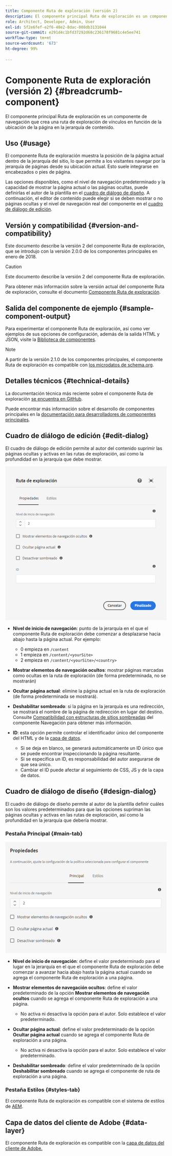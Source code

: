 ```yaml
---
title: Componente Ruta de exploración (versión 2)
description: El componente principal Ruta de exploración es un componente de navegación que crea una ruta de exploración de vínculos en función de la ubicación de la página en la jerarquía de contenido.
role: Architect, Developer, Admin, User
exl-id: 5f2e6fef-e2f6-48e2-8dac-008db3131044
source-git-commit: e291d4c1bfd37292d68c236178f9681c4e5ee741
workflow-type: tm+mt
source-wordcount: '673'
ht-degree: 99%

---
```


# Componente Ruta de exploración (versión 2) {#breadcrumb-component}

El componente principal Ruta de exploración es un componente de navegación que crea una ruta de exploración de vínculos en función de la ubicación de la página en la jerarquía de contenido.

## Uso {#usage}

El componente Ruta de exploración muestra la posición de la página actual dentro de la jerarquía del sitio, lo que permite a los visitantes navegar por la jerarquía de páginas desde su ubicación actual. Esto suele integrarse en encabezados o pies de página.

Las opciones disponibles, como el nivel de navegación predeterminado y la capacidad de mostrar la página actual o las páginas ocultas, puede definirlas el autor de la plantilla en el [cuadro de diálogo de diseño](#design-dialog). A continuación, el editor de contenido puede elegir si se deben mostrar o no páginas ocultas y el nivel de navegación real del componente en el [cuadro de diálogo de edición](#edit-dialog).

## Versión y compatibilidad {#version-and-compatibility}

Este documento describe la versión 2 del componente Ruta de exploración, que se introdujo con la versión 2.0.0 de los componentes principales en enero de 2018.

>[!CAUTION]
>
>Este documento describe la versión 2 del componente Ruta de exploración.
>
>Para obtener más información sobre la versión actual del componente Ruta de exploración, consulte el documento [Componente Ruta de exploración](/help/components/breadcrumb.md).

## Salida del componente de ejemplo {#sample-component-output}

Para experimentar el componente Ruta de exploración, así como ver ejemplos de sus opciones de configuración, además de la salida HTML y JSON, visite la [Biblioteca de componentes](https://adobe.com/go/aem_cmp_library_breadcrumb_es).

>[!NOTE]
>
>A partir de la versión 2.1.0 de los componentes principales, el componente Ruta de exploración es compatible con [los microdatos de schema.org](https://schema.org/BreadcrumbList).

## Detalles técnicos {#technical-details}

La documentación técnica más reciente sobre el componente Ruta de exploración [se encuentra en GitHub](https://adobe.com/go/aem_cmp_tech_breadcrumb_v2_es).

Puede encontrar más información sobre el desarrollo de componentes principales en la [documentación para desarrolladores de componentes principales](/help/developing/overview.md).

## Cuadro de diálogo de edición {#edit-dialog}

El cuadro de diálogo de edición permite al autor del contenido suprimir las páginas ocultas y activas en las rutas de exploración, así como la profundidad en la jerarquía que debe mostrar.

![Cuadro de diálogo de edición del componente Ruta de exploración](/help/assets/breadcrumb-edit.png)

* **Nivel de inicio de navegación**: punto de la jerarquía en el que el componente Ruta de exploración debe comenzar a desplazarse hacia abajo hasta la página actual. Por ejemplo:

   * 0 empieza en `/content`
   * 1 empieza en `/content/<yourSite>`
   * 2 empieza en `/content/<yourSite>/<country>`

* **Mostrar elementos de navegación ocultos**: mostrar páginas marcadas como ocultas en la ruta de exploración (de forma predeterminada, no se mostrarán)
* **Ocultar página actual**: elimine la página actual en la ruta de exploración (de forma predeterminada se mostrará).
* **Deshabilitar sombreado**: si la página en la jerarquía es una redirección, se mostrará el nombre de la página de redirección en lugar del destino. Consulte [Compatibilidad con estructuras de sitios sombreadas](../v1/navigation.md#shadow-structure) del componente Navegación para obtener más información.
* **ID**: esta opción permite controlar el identificador único del componente del HTML y de la [capa de datos](/help/developing/data-layer/overview.md).
   * Si se deja en blanco, se generará automáticamente un ID único que se puede encontrar inspeccionando la página resultante.
   * Si se especifica un ID, es responsabilidad del autor asegurarse de que sea único.
   * Cambiar el ID puede afectar al seguimiento de CSS, JS y de la capa de datos.

## Cuadro de diálogo de diseño {#design-dialog}

El cuadro de diálogo de diseño permite al autor de la plantilla definir cuáles son los valores predeterminados para que las opciones supriman las páginas ocultas y activas en las rutas de exploración, así como la profundidad en la jerarquía que debería mostrar.

### Pestaña Principal {#main-tab}

![](/help/assets/breadcrumb-design.png)

* **Nivel de inicio de navegación**: define el valor predeterminado para el lugar en la jerarquía en el que el componente Ruta de exploración debe comenzar a avanzar hacia abajo hasta la página actual cuando se agrega el componente Ruta de exploración a una página.
* **Mostrar elementos de navegación ocultos**: define el valor predeterminado de la opción **Mostrar elementos de navegación ocultos** cuando se agrega el componente Ruta de exploración a una página.

   * No activa ni desactiva la opción para el autor. Solo establece el valor predeterminado.

* **Ocultar página actual**: define el valor predeterminado de la opción **Ocultar página actual** cuando se agrega el componente Ruta de exploración a una página.

   * No activa ni desactiva la opción para el autor. Solo establece el valor predeterminado.

* **Deshabilitar sombreado**: define el valor predeterminado de la opción **Deshabilitar sombreado** cuando se agrega el componente de ruta de exploración a una página.

### Pestaña Estilos {#styles-tab}

El componente Ruta de exploración es compatible con el sistema de estilos de [AEM](/help/get-started/authoring.md#component-styling).

## Capa de datos del cliente de Adobe {#data-layer}

El componente Ruta de exploración es compatible con la [capa de datos del cliente de Adobe.](/help/developing/data-layer/overview.md)
